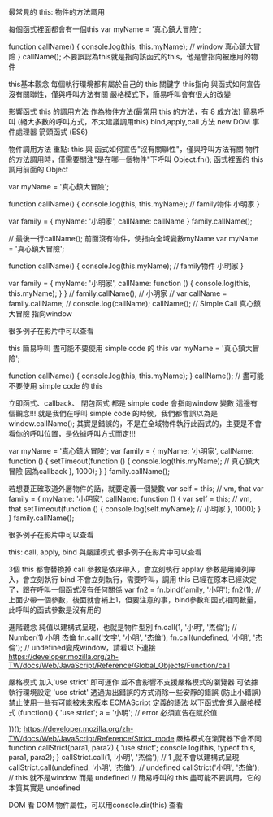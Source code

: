 最常見的 this: 物件的方法調用

每個函式裡面都會有一個this
var myName = '真心鎮大冒險';

function callName() {
    console.log(this, this.myName); // window 真心鎮大冒險
}
callName();
不要誤認為this就是指向該函式的this，他是會指向被應用的物件

this基本觀念
每個執行環境都有屬於自己的 this 關鍵字
this指向 與函式如何宣告沒有關聯性，僅與呼叫方法有關
嚴格模式下，簡易呼叫會有很大的改變

影響函式 this 的調用方法
作為物件方法(最常用 this 的方法，有 8 成方法)
簡易呼叫 (絕大多數的呼叫方式，不太建議調用this)
bind,apply,call 方法
new
DOM 事件處理器
箭頭函式 (ES6)

物件調用方法
重點:
this 與 函式如何宣告"沒有關聯性"，僅與呼叫方法有關
物件的方法調用時，僅需要關注"是在哪一個物件"下呼叫
Object.fn(); 函式裡面的 this 調用前面的 Object 

var myName = '真心鎮大冒險';

function callName() {
    console.log(this, this.myName); // family物件  小明家
}

var family = {
    myName: '小明家',
    callName: callName
}
family.callName();


// 最後一行callName(); 前面沒有物件，使指向全域變數myName
var myName = '真心鎮大冒險';

function callName() {
    console.log(this.myName); // family物件  小明家
}

var family = {
    myName: '小明家',
    callName: function () {
        console.log(this, this.myName);
    }
}
// family.callName(); // 小明家
// var callName = family.callName;
// console.log(callName);
callName(); // Simple Call  真心鎮大冒險 指向window

很多例子在影片中可以查看


this 簡易呼叫
盡可能不要使用 simple code 的 this
var myName = '真心鎮大冒險';

function callName() {
    console.log(this, this.myName);
}
callName();
// 盡可能不要使用 simple code 的 this

立即函式、callback、 閉包函式 都是 simple code 會指向window 變數
這邊有個觀念!!! 就是我們在呼叫 simple code 的時候，我們都會誤以為是
window.callName(); 其實是錯誤的，不是在全域物件執行此函式的，主要是不會看你的呼叫位置，是依據呼叫方式而定!!!

var myName = '真心鎮大冒險';
var family = {
  myName: '小明家',
  callName: function () {
    setTimeout(function () {
      console.log(this.myName); // 真心鎮大冒險 因為callback
    }, 1000);
  }
}
family.callName();

若想要正確取道外層物件的話，就要定義一個變數 var self = this; // vm, that
var family = {
  myName: '小明家',
  callName: function () {
    var self = this; // vm, that
    setTimeout(function () {
      console.log(self.myName); // 小明家
    }, 1000);
  }
}
family.callName();

很多例子在影片中可以查看

this: call, apply, bind 與嚴謹模式
很多例子在影片中可以查看

3個 this 都會替換掉
call 參數是依序帶入，會立刻執行
applay 參數是用陣列帶入，會立刻執行
bind 不會立刻執行，需要呼叫，調用 this 已經在原本已經決定了，跟在呼叫一個函式沒有任何關係
var fn2 = fn.bind(family, '小明');
fn2(1); // 上面少帶一個參數，後面就會補上1，但要注意的事，bind參數和函式相同數量，此呼叫的函式參數是沒有用的

進階觀念
純值以建構式呈現，也就是物件型別
fn.call(1, '小明', '杰倫'); // Number(1) 小明 杰倫
fn.call('文字', '小明', '杰倫');
fn.call(undefined, '小明', '杰倫'); // undefined變成window，請看以下連接
https://developer.mozilla.org/zh-TW/docs/Web/JavaScript/Reference/Global_Objects/Function/call

嚴格模式
加入'use strict' 即可運作
並不會影響不支援嚴格模式的瀏覽器
可依據執行環境設定 'use strict'
透過拋出錯誤的方式消除一些安靜的錯誤 (防止小錯誤)
禁止使用一些有可能被未來版本 ECMAScript 定義的語法
以下函式會進入嚴格模式
(function() {
'use strict';
a = '小明'; // error 必須宣告在賦於值

})();
https://developer.mozilla.org/zh-TW/docs/Web/JavaScript/Reference/Strict_mode
嚴格模式在瀏覽器下會不同
function callStrict(para1, para2) {
  'use strict';
  console.log(this, typeof this, para1, para2);
}
callStrict.call(1, '小明', '杰倫'); // 1 ,就不會以建構式呈現
callStrict.call(undefined, '小明', '杰倫'); // undefined
callStrict('小明', '杰倫'); // this 就不是window 而是 undefined
// 簡易呼叫的 this 盡可能不要調用，它的本質其實是 undefined

DOM
看 DOM 物件屬性，可以用console.dir(this) 查看

